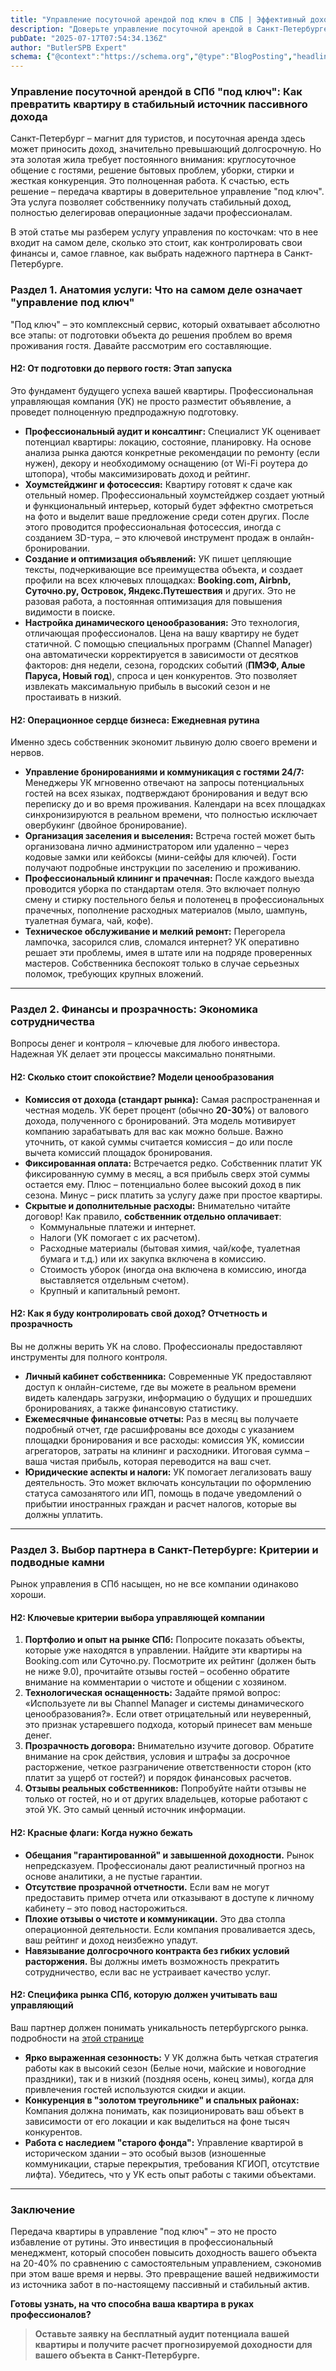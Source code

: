 ```yaml
---
title: "Управление посуточной арендой под ключ в СПБ | Эффективный доход"
description: "Доверьте управление посуточной арендой в Санкт-Петербурге профессионалам. Полный сервис под ключ: от поиска жильцов до уборки. Гарантия стабильного дохода."
pubDate: "2025-07-17T07:54:34.136Z"
author: "ButlerSPB Expert"
schema: {"@context":"https://schema.org","@type":"BlogPosting","headline":"Управление посуточной арендой под ключ в СПБ | Эффективный доход","description":"Доверьте управление посуточной арендой в Санкт-Петербурге профессионалам. Полный сервис под ключ: от поиска жильцов до уборки. Гарантия стабильного дохода.","author":{"@type":"Organization","name":"Агентство недвижимости СПБ"},"publisher":{"@type":"Organization","name":"Агентство недвижимости СПБ","logo":{"@type":"ImageObject","url":"https://example.com/logo.png"}},"datePublished":"2023-10-27"}
---
```


### **Управление посуточной арендой в СПб "под ключ": Как превратить квартиру в стабильный источник пассивного дохода**

Санкт-Петербург – магнит для туристов, и посуточная аренда здесь может приносить доход, значительно превышающий долгосрочную. Но эта золотая жила требует постоянного внимания: круглосуточное общение с гостями, решение бытовых проблем, уборки, стирки и жесткая конкуренция. Это полноценная работа. К счастью, есть решение – передача квартиры в доверительное управление "под ключ". Эта услуга позволяет собственнику получать стабильный доход, полностью делегировав операционные задачи профессионалам.

В этой статье мы разберем услугу управления по косточкам: что в нее входит на самом деле, сколько это стоит, как контролировать свои финансы и, самое главное, как выбрать надежного партнера в Санкт-Петербурге.

### **Раздел 1. Анатомия услуги: Что на самом деле означает "управление под ключ"**

"Под ключ" – это комплексный сервис, который охватывает абсолютно все этапы: от подготовки объекта до решения проблем во время проживания гостя. Давайте рассмотрим его составляющие.

#### **H2: От подготовки до первого гостя: Этап запуска**

Это фундамент будущего успеха вашей квартиры. Профессиональная управляющая компания (УК) не просто разместит объявление, а проведет полноценную предпродажную подготовку.

*   **Профессиональный аудит и консалтинг:** Специалист УК оценивает потенциал квартиры: локацию, состояние, планировку. На основе анализа рынка даются конкретные рекомендации по ремонту (если нужен), декору и необходимому оснащению (от Wi-Fi роутера до штопора), чтобы максимизировать доход и рейтинг.
*   **Хоумстейджинг и фотосессия:** Квартиру готовят к сдаче как отельный номер. Профессиональный хоумстейджер создает уютный и функциональный интерьер, который будет эффектно смотреться на фото и выделит ваше предложение среди сотен других. После этого проводится профессиональная фотосессия, иногда с созданием 3D-тура, – это ключевой инструмент продаж в онлайн-бронировании.
*   **Создание и оптимизация объявлений:** УК пишет цепляющие тексты, подчеркивающие все преимущества объекта, и создает профили на всех ключевых площадках: **Booking.com, Airbnb, Суточно.ру, Островок, Яндекс.Путешествия** и других. Это не разовая работа, а постоянная оптимизация для повышения видимости в поиске.
*   **Настройка динамического ценообразования:** Это технология, отличающая профессионалов. Цена на вашу квартиру не будет статичной. С помощью специальных программ (Channel Manager) она автоматически корректируется в зависимости от десятков факторов: дня недели, сезона, городских событий (**ПМЭФ, Алые Паруса, Новый год**), спроса и цен конкурентов. Это позволяет извлекать максимальную прибыль в высокий сезон и не простаивать в низкий.

#### **H2: Операционное сердце бизнеса: Ежедневная рутина**

Именно здесь собственник экономит львиную долю своего времени и нервов.

*   **Управление бронированиями и коммуникация с гостями 24/7:** Менеджеры УК мгновенно отвечают на запросы потенциальных гостей на всех языках, подтверждают бронирования и ведут всю переписку до и во время проживания. Календари на всех площадках синхронизируются в реальном времени, что полностью исключает овербукинг (двойное бронирование).
*   **Организация заселения и выселения:** Встреча гостей может быть организована лично администратором или удаленно – через кодовые замки или кейбоксы (мини-сейфы для ключей). Гости получают подробные инструкции по заселению и проживанию.
*   **Профессиональный клининг и прачечная:** После каждого выезда проводится уборка по стандартам отеля. Это включает полную смену и стирку постельного белья и полотенец в профессиональных прачечных, пополнение расходных материалов (мыло, шампунь, туалетная бумага, чай, кофе).
*   **Техническое обслуживание и мелкий ремонт:** Перегорела лампочка, засорился слив, сломался интернет? УК оперативно решает эти проблемы, имея в штате или на подряде проверенных мастеров. Собственника беспокоят только в случае серьезных поломок, требующих крупных вложений.

---

### **Раздел 2. Финансы и прозрачность: Экономика сотрудничества**

Вопросы денег и контроля – ключевые для любого инвестора. Надежная УК делает эти процессы максимально понятными.

#### **H2: Сколько стоит спокойствие? Модели ценообразования**

*   **Комиссия от дохода (стандарт рынка):** Самая распространенная и честная модель. УК берет процент (обычно **20-30%**) от валового дохода, полученного с бронирований. Эта модель мотивирует компанию зарабатывать для вас как можно больше. Важно уточнить, от какой суммы считается комиссия – до или после вычета комиссий площадок бронирования.
*   **Фиксированная оплата:** Встречается редко. Собственник платит УК фиксированную сумму в месяц, а вся прибыль сверх этой суммы остается ему. Плюс – потенциально более высокий доход в пик сезона. Минус – риск платить за услугу даже при простое квартиры.
*   **Скрытые и дополнительные расходы:** Внимательно читайте договор! Как правило, **собственник отдельно оплачивает**:
    *   Коммунальные платежи и интернет.
    *   Налоги (УК помогает с их расчетом).
    *   Расходные материалы (бытовая химия, чай/кофе, туалетная бумага и т.д.) или их закупка включена в комиссию.
    *   Стоимость уборок (иногда она включена в комиссию, иногда выставляется отдельным счетом).
    *   Крупный и капитальный ремонт.

#### **H2: Как я буду контролировать свой доход? Отчетность и прозрачность**

Вы не должны верить УК на слово. Профессионалы предоставляют инструменты для полного контроля.

*   **Личный кабинет собственника:** Современные УК предоставляют доступ к онлайн-системе, где вы можете в реальном времени видеть календарь загрузки, информацию о будущих и прошедших бронированиях, а также финансовую статистику.
*   **Ежемесячные финансовые отчеты:** Раз в месяц вы получаете подробный отчет, где расшифрованы все доходы с указанием площадки бронирования и все расходы: комиссия УК, комиссии агрегаторов, затраты на клининг и расходники. Итоговая сумма – ваша чистая прибыль, которая переводится на ваш счет.
*   **Юридические аспекты и налоги:** УК помогает легализовать вашу деятельность. Это может включать консультации по оформлению статуса самозанятого или ИП, помощь в подаче уведомлений о прибытии иностранных граждан и расчет налогов, которые вы должны уплатить.

---

### **Раздел 3. Выбор партнера в Санкт-Петербурге: Критерии и подводные камни**

Рынок управления в СПб насыщен, но не все компании одинаково хороши.

#### **H2: Ключевые критерии выбора управляющей компании**

1.  **Портфолио и опыт на рынке СПб:** Попросите показать объекты, которые уже находятся в управлении. Найдите эти квартиры на Booking.com или Суточно.ру. Посмотрите их рейтинг (должен быть не ниже 9.0), прочитайте отзывы гостей – особенно обратите внимание на комментарии о чистоте и общении с хозяином.
2.  **Технологическая оснащенность:** Задайте прямой вопрос: «Используете ли вы Channel Manager и системы динамического ценообразования?». Если ответ отрицательный или неуверенный, это признак устаревшего подхода, который принесет вам меньше денег.
3.  **Прозрачность договора:** Внимательно изучите договор. Обратите внимание на срок действия, условия и штрафы за досрочное расторжение, четкое разграничение ответственности сторон (кто платит за ущерб от гостей?) и порядок финансовых расчетов.
4.  **Отзывы реальных собственников:** Попробуйте найти отзывы не только от гостей, но и от других владельцев, которые работают с этой УК. Это самый ценный источник информации.

#### **H2: Красные флаги: Когда нужно бежать**

*   **Обещания "гарантированной" и завышенной доходности.** Рынок непредсказуем. Профессионалы дают реалистичный прогноз на основе аналитики, а не пустые гарантии.
*   **Отсутствие прозрачной отчетности.** Если вам не могут предоставить пример отчета или отказывают в доступе к личному кабинету – это повод насторожиться.
*   **Плохие отзывы о чистоте и коммуникации.** Это два столпа операционной деятельности. Если компания проваливается здесь, ваш рейтинг и доход неизбежно упадут.
*   **Навязывание долгосрочного контракта без гибких условий расторжения.** Вы должны иметь возможность прекратить сотрудничество, если вас не устраивает качество услуг.

#### **H2: Специфика рынка СПб, которую должен учитывать ваш управляющий**

Ваш партнер должен понимать уникальность петербургского рынка. подробности на <a href="https://butlerspb.ru/rent" target="_blank" rel="nofollow">этой странице</a>

*   **Ярко выраженная сезонность:** У УК должна быть четкая стратегия работы как в высокий сезон (Белые ночи, майские и новогодние праздники), так и в низкий (поздняя осень, конец зимы), когда для привлечения гостей используются скидки и акции.
*   **Конкуренция в "золотом треугольнике" и спальных районах:** Компания должна понимать, как позиционировать ваш объект в зависимости от его локации и как выделиться на фоне тысяч конкурентов.
*   **Работа с наследием "старого фонда":** Управление квартирой в историческом здании – это особый вызов (изношенные коммуникации, старые перекрытия, требования КГИОП, отсутствие лифта). Убедитесь, что у УК есть опыт работы с такими объектами.

---

### **Заключение**

Передача квартиры в управление "под ключ" – это не просто избавление от рутины. Это инвестиция в профессиональный менеджмент, который способен повысить доходность вашего объекта на 20-40% по сравнению с самостоятельным управлением, сэкономив при этом ваше время и нервы. Это превращение вашей недвижимости из источника забот в по-настоящему пассивный и стабильный актив.

**Готовы узнать, на что способна ваша квартира в руках профессионалов?**

> **Оставьте заявку на бесплатный аудит потенциала вашей квартиры и получите расчет прогнозируемой доходности для вашего объекта в Санкт-Петербурге.**